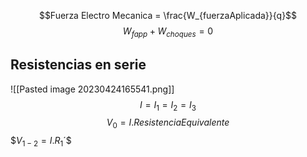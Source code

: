 $$Fuerza Electro Mecanica = \frac{W_{fuerzaAplicada}}{q}$$
$$W_{fapp}+W_{choques}=0$$
## Resistencias en serie
![[Pasted image 20230424165541.png]]
$$I = I_{1}=I_{2}=I_{3}$$
$$V_{0}=I.ResistenciaEquivalente$$
$$V_{1-2}=I.R_{1}$´$